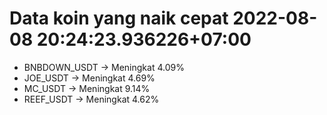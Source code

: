 # Data koin yang naik cepat 2022-08-08 20:24:23.936226+07:00

* BNBDOWN_USDT -> Meningkat 4.09%
* JOE_USDT -> Meningkat 4.69%
* MC_USDT -> Meningkat 9.14%
* REEF_USDT -> Meningkat 4.62%
